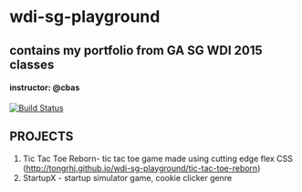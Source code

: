 # wdi-sg-playground
## contains my portfolio from GA SG WDI 2015 classes
#### instructor: @cbas

[![Build Status](https://travis-ci.org/tongrhj/wdi-sg-playground.svg?branch=master)](https://travis-ci.org/tongrhj/wdi-sg-playground)

## PROJECTS
1. Tic Tac Toe Reborn- tic tac toe game made using cutting edge flex CSS (http://tongrhj.github.io/wdi-sg-playground/tic-tac-toe-reborn)
2. StartupX - startup simulator game, cookie clicker genre
